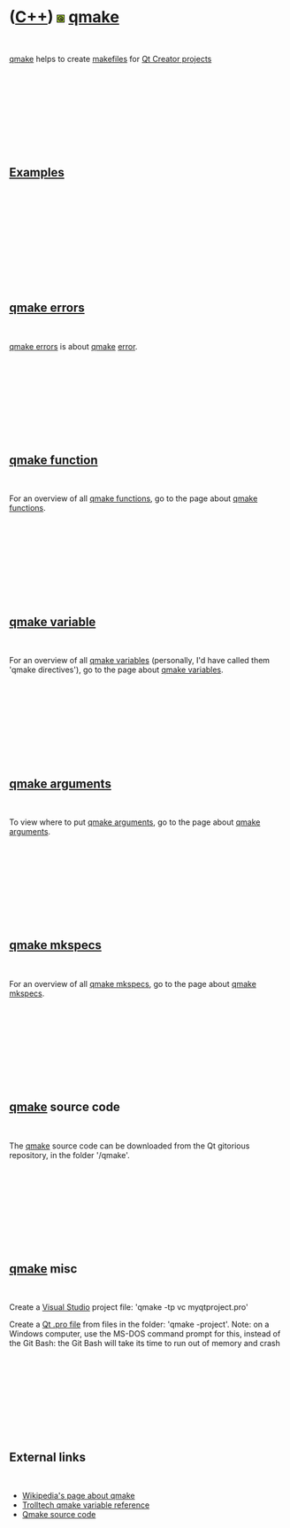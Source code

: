 



 

 

 

 

 

([C++](Cpp.md)) ![Qt](PicQt.png) [qmake](CppQmake.md)
=======================================================

 

[qmake](CppQmake.md) helps to create [makefiles](CppMakefile.md) for
[Qt Creator projects](CppQt.md)

 

 

 

 

 

[Examples](CppExample.md)
--------------------------

 

 

 

 

 

 

[qmake errors](CppQmakeError.md)
---------------------------------

 

[qmake errors](CppQmakeError.md) is about [qmake](CppQmake.md)
[error](CppError.md).

 

 

 

 

 

[qmake function](CppQmakeFunction.md)
--------------------------------------

 

For an overview of all [qmake functions](CppQmakeFunction.md), go to
the page about [qmake functions](CppQmakeFunction.md).

 

 

 

 

 

[qmake variable](CppQmakeVariable.md)
--------------------------------------

 

For an overview of all [qmake variables](CppQmakeVariable.md)
(personally, I'd have called them 'qmake directives'), go to the page
about [qmake variables](CppQmakeVariable.md).

 

 

 

 

 

[qmake arguments](CppQmakeArgument.md)
---------------------------------------

 

To view where to put [qmake arguments](CppQmakeArgument.md), go to the
page about [qmake arguments](CppQmakeArgument.md).

 

 

 

 

 

[qmake mkspecs](CppQmakeMkspec.md)
-----------------------------------

 

For an overview of all [qmake mkspecs](CppQmakeMkspec.md), go to the
page about [qmake mkspecs](CppQmakeMkspec.md).

 

 

 

 

 

[qmake](CppQmake.md) source code
---------------------------------

 

The [qmake](CppQmake.md) source code can be downloaded from the Qt
gitorious repository, in the folder '/qmake'.

 

 

 

 

 

[qmake](CppQmake.md) misc
--------------------------

 

Create a [Visual Studio](CppVisualStudio.md) project file: 'qmake -tp
vc myqtproject.pro'

Create a [Qt .pro file](CppProjectFile.md) from files in the folder:
'qmake -project'. Note: on a Windows computer, use the MS-DOS command
prompt for this, instead of the Git Bash: the Git Bash will take its
time to run out of memory and crash

 

 

 

 

 

External links
--------------

 

-   [Wikipedia's page about qmake](http://en.wikipedia.org/wiki/Qmake)
-   [Trolltech qmake variable
    reference](http://doc.trolltech.com/4.2/qmake-variable-reference.html)
-   [Qmake source code](http://qt.gitorious.org/qt/qt/trees/4.7/qmake)

 

 

 

 

 





 




